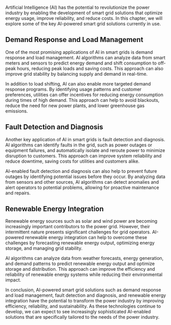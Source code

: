 
Artificial Intelligence (AI) has the potential to revolutionize the power industry by enabling the development of smart grid solutions that optimize energy usage, improve reliability, and reduce costs. In this chapter, we will explore some of the key AI-powered smart grid solutions currently in use.

Demand Response and Load Management
-----------------------------------

One of the most promising applications of AI in smart grids is demand response and load management. AI algorithms can analyze data from smart meters and sensors to predict energy demand and shift consumption to off-peak hours, reducing peak loads and saving costs. This approach can also improve grid stability by balancing supply and demand in real-time.

In addition to load shifting, AI can also enable more targeted demand response programs. By identifying usage patterns and customer preferences, utilities can offer incentives for reducing energy consumption during times of high demand. This approach can help to avoid blackouts, reduce the need for new power plants, and lower greenhouse gas emissions.

Fault Detection and Diagnosis
-----------------------------

Another key application of AI in smart grids is fault detection and diagnosis. AI algorithms can identify faults in the grid, such as power outages or equipment failures, and automatically isolate and reroute power to minimize disruption to customers. This approach can improve system reliability and reduce downtime, saving costs for utilities and customers alike.

AI-enabled fault detection and diagnosis can also help to prevent future outages by identifying potential issues before they occur. By analyzing data from sensors and other sources, AI algorithms can detect anomalies and alert operators to potential problems, allowing for proactive maintenance and repairs.

Renewable Energy Integration
----------------------------

Renewable energy sources such as solar and wind power are becoming increasingly important contributors to the power grid. However, their intermittent nature presents significant challenges for grid operators. AI-powered renewable energy integration can help to overcome these challenges by forecasting renewable energy output, optimizing energy storage, and managing grid stability.

AI algorithms can analyze data from weather forecasts, energy generation, and demand patterns to predict renewable energy output and optimize storage and distribution. This approach can improve the efficiency and reliability of renewable energy systems while reducing their environmental impact.

In conclusion, AI-powered smart grid solutions such as demand response and load management, fault detection and diagnosis, and renewable energy integration have the potential to transform the power industry by improving efficiency, reliability, and sustainability. As these technologies continue to develop, we can expect to see increasingly sophisticated AI-enabled solutions that are specifically tailored to the needs of the power industry.
